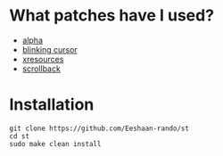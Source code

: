 # What patches have I used?

* [alpha](https://st.suckless.org/patches/alpha)
* [blinking cursor](https://st.suckless.org/patches/blinking_cursor)
* [xresources](https://st.suckless.org/patches/xresources)
* [scrollback](https://st.suckless.org/patches/scrollback)

# Installation

```
git clone https://github.com/Eeshaan-rando/st
cd st
sudo make clean install
```
